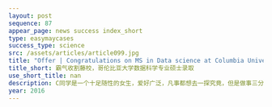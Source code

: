 ```yaml
---
layout: post
sequence: 87
appear_page: news success index_short
type: easymaycases
success_type: science
src: /assets/articles/article099.jpg
title: "Offer | Congratulations on MS in Data science at Columbia University "
title_short: 霸气收割藤校，哥伦比亚大学数据科学专业硕士录取
use_short_title: nan
description: C同学是一个十足随性的女生，爱好广泛，凡事都想去一探究竟，但是做事三分钟热度，容易顾此失彼。在朋友的推荐下，她和易美咨询顾问的聊天开始于她对自身定位的模糊，纠结于研究生该追求学校还是专业排名的问题。在了解过C同学的基本信息和个人能力后，易美团队发现她自身定位模糊的原因在于她对于研究生的申请过程没有清楚的规划，导致她在备考GRE时将全部心思投入到考试准备当中，大意了对于专业课的学习，一学期内绩点险些跌破3.5。
year: 2016
---
```


